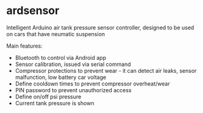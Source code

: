 # ardsensor
Intelligent Arduino air tank pressure sensor controller, designed to be used on cars that have neumatic suspension

Main features:
- Bluetooth to control via Android app
- Sensor calibration, issued via serial command
- Compressor protections to prevent wear - it can detect air leaks, sensor malfunction, low battery car voltage
- Define cooldown times to prevent compressor overheat/wear
- PIN password to prevent unauthorized access
- Define on/off psi pressure
- Current tank pressure is shown
